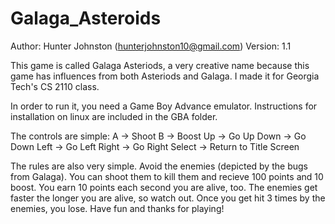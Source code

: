 # Galaga_Asteroids
Author: Hunter Johnston (hunterjohnston10@gmail.com)
Version: 1.1

This game is called Galaga Asteriods, a very creative name because this game 
has influences from both Asteriods and Galaga. I made it for Georgia
Tech's CS 2110 class.

In order to run it, you need a Game Boy Advance emulator. Instructions for
installation on linux are included in the GBA folder.

The controls are simple:
A -> Shoot
B -> Boost
Up -> Go Up
Down -> Go Down
Left -> Go Left
Right -> Go Right
Select -> Return to Title Screen

The rules are also very simple. Avoid the enemies (depicted by the bugs from
Galaga). You can shoot them to kill them and recieve 100 points and 10 boost.
You earn 10 points each second you are alive, too. The enemies get faster
the longer you are alive, so watch out. Once you get hit 3 times by the
enemies, you lose. Have fun and thanks for playing!
